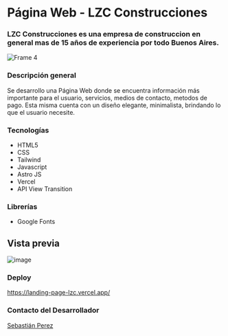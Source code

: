 # Página Web - LZC Construcciones

### LZC Construcciones es una empresa de construccion en general mas de 15 años de experiencia por todo Buenos Aires.

![Frame 4](https://github.com/user-attachments/assets/bd8997fd-f466-478a-91fd-ef985e63b243)

### Descripción general

Se desarrollo una Página Web donde se encuentra información más importante para el usuario, servicios, medios de contacto, metodos de pago. Esta misma cuenta con un diseño elegante, minimalista, brindando lo que el usuario necesite.

### Tecnologías

- HTML5
- CSS
- Tailwind
- Javascript
- Astro JS
- Vercel
- API View Transition

### Librerías

- Google Fonts

## Vista previa

![image](https://github.com/user-attachments/assets/1800a325-3924-429f-a145-721378e886e9)

### Deploy

https://landing-page-lzc.vercel.app/

### Contacto del Desarrollador

[Sebastián Perez](https://www.linkedin.com/in/sebastian-perezz/)



